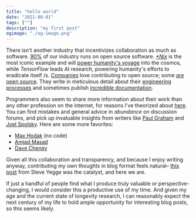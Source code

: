 ```yaml
---
title: "hello world"
date: "2021-08-01"
tags: [""]
description: "my first post"
ogimage: "./og-image.png"
---
```


There isn't another industry that incentivizes collaboration as much as software. [90%](https://www.redhat.com/rhdc/managed-files/rh-enterprise-open-source-report-f27565-202101-en.pdf) of our industry runs on open source software. [_*Nix_](https://commons.wikimedia.org/wiki/File:Unix_history-simple.svg) is the most iconic example and will [power humanity's voyage](https://web.archive.org/web/20211007014843/https://old.reddit.com/r/spacex/comments/gxb7j1/we_are_the_spacex_software_team_ask_us_anything/ft63jxc/?context=3) into the cosmos, while _TensorFlow_ leads AI research, powering humanity's efforts to eradicate itself /s. [Comp](https://github.com/Netflix)[anies](https://github.com/facebook) love contributing to open source; some [_are_ open source](https://en.wikipedia.org/wiki/Red_Hat). They write in meticulous detail about their [engineering](https://eng.uber.com/) [processes](https://medium.com/airbnb-engineering) and sometimes publish [incredible documentation](https://reactjs.org/).

Programmers also seem to share more information about their work than any other profession on the internet, for reasons I've theorized about [here](). You can find mistakes and general advice in _abundance_ on discussion forums, and pick up invaluable insights from writers like [Paul Graham](http://paulgraham.com/index.html) and [Joel Spolsky](https://www.joelonsoftware.com/). Here are some more favorites:

- [Max Hodak](https://maxhodak.com/) (no code)
- [Amjad Masad](https://amasad.me/)
- [Dave Cheney](https://dave.cheney.net/)

Given all this collaboration and transparency, and because I enjoy writing anyway, contributing my own thoughts in blog format feels natural– [this post](https://sites.google.com/site/steveyegge2/you-should-write-blogs) from Steve Yegge was the catalyst, and here we are.

If just a handful of people find what I produce truly valuable or perspective-changing, I would consider this a productive use of my time. And given my age and the current state of longevity research, I can reasonably expect the next century of my life to hold ample opportunity for interesting blog posts, so this seems likely.